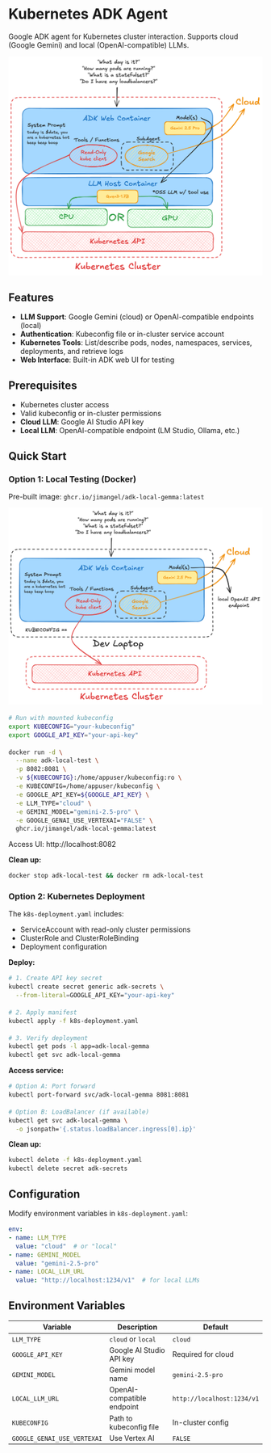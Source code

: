 # Kubernetes ADK Agent

Google ADK agent for Kubernetes cluster interaction. Supports cloud (Google Gemini) and local (OpenAI-compatible) LLMs.

![Architecture diagram](pics/arch.png)

## Features

- **LLM Support**: Google Gemini (cloud) or OpenAI-compatible endpoints (local)
- **Authentication**: Kubeconfig file or in-cluster service account
- **Kubernetes Tools**: List/describe pods, nodes, namespaces, services, deployments, and retrieve logs
- **Web Interface**: Built-in ADK web UI for testing

## Prerequisites

- Kubernetes cluster access
- Valid kubeconfig or in-cluster permissions
- **Cloud LLM**: Google AI Studio API key
- **Local LLM**: OpenAI-compatible endpoint (LM Studio, Ollama, etc.)

## Quick Start

### Option 1: Local Testing (Docker)

Pre-built image: `ghcr.io/jimangel/adk-local-gemma:latest`

![Development setup](pics/dev.png)

```bash
# Run with mounted kubeconfig
export KUBECONFIG="your-kubeconfig"
export GOOGLE_API_KEY="your-api-key"

docker run -d \
  --name adk-local-test \
  -p 8082:8081 \
  -v ${KUBECONFIG}:/home/appuser/kubeconfig:ro \
  -e KUBECONFIG=/home/appuser/kubeconfig \
  -e GOOGLE_API_KEY=${GOOGLE_API_KEY} \
  -e LLM_TYPE="cloud" \
  -e GEMINI_MODEL="gemini-2.5-pro" \
  -e GOOGLE_GENAI_USE_VERTEXAI="FALSE" \
  ghcr.io/jimangel/adk-local-gemma:latest
```

Access UI: http://localhost:8082

**Clean up:**
```bash
docker stop adk-local-test && docker rm adk-local-test
```

### Option 2: Kubernetes Deployment

The `k8s-deployment.yaml` includes:
- ServiceAccount with read-only cluster permissions
- ClusterRole and ClusterRoleBinding
- Deployment configuration

**Deploy:**
```bash
# 1. Create API key secret
kubectl create secret generic adk-secrets \
  --from-literal=GOOGLE_API_KEY="your-api-key"

# 2. Apply manifest
kubectl apply -f k8s-deployment.yaml

# 3. Verify deployment
kubectl get pods -l app=adk-local-gemma
kubectl get svc adk-local-gemma
```

**Access service:**
```bash
# Option A: Port forward
kubectl port-forward svc/adk-local-gemma 8081:8081

# Option B: LoadBalancer (if available)
kubectl get svc adk-local-gemma \
  -o jsonpath='{.status.loadBalancer.ingress[0].ip}'
```

**Clean up:**
```bash
kubectl delete -f k8s-deployment.yaml
kubectl delete secret adk-secrets
```

## Configuration

Modify environment variables in `k8s-deployment.yaml`:

```yaml
env:
- name: LLM_TYPE
  value: "cloud"  # or "local"
- name: GEMINI_MODEL
  value: "gemini-2.5-pro"
- name: LOCAL_LLM_URL
  value: "http://localhost:1234/v1"  # for local LLMs
```

## Environment Variables

| Variable | Description | Default |
|----------|-------------|---------|
| `LLM_TYPE` | `cloud` or `local` | `cloud` |
| `GOOGLE_API_KEY` | Google AI Studio API key | Required for cloud |
| `GEMINI_MODEL` | Gemini model name | `gemini-2.5-pro` |
| `LOCAL_LLM_URL` | OpenAI-compatible endpoint | `http://localhost:1234/v1` |
| `KUBECONFIG` | Path to kubeconfig file | In-cluster config |
| `GOOGLE_GENAI_USE_VERTEXAI` | Use Vertex AI | `FALSE` |
